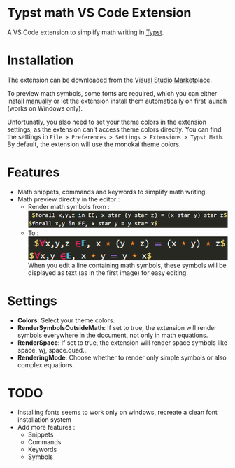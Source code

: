 # Typst math VS Code Extension

A VS Code extension to simplify math writing in [Typst](https://typst.app/home).

# Installation

The extension can be downloaded from the [Visual Studio Marketplace](https://marketplace.visualstudio.com/items?itemName=surv.typst-math).

To preview math symbols, some fonts are required, which you can either install [manually](./assets/fonts/README.md) or let the extension install them automatically on first launch (works on Windows only).

Unfortunatly, you also need to set your theme colors in the extension settings, as the extension can't access theme colors directly. You can find the settings in `File > Preferences > Settings > Extensions > Typst Math`.
By default, the extension will use the monokai theme colors.

# Features

- Math snippets, commands and keywords to simplify math writing
- Math preview directly in the editor :
  - Render math symbols from : \
    ![Typst math without preview](../assets/math-without-preview.png)
  - To : \
    ![Preview some math symbols directly](../assets/math-preview.png) \
    When you edit a line containing math symbols, these symbols will be displayed as text (as in the first image) for easy editing.

# Settings

- **Colors**: Select your theme colors.
- **RenderSymbolsOutsideMath**: If set to true, the extension will render symbols everywhere in the document, not only in math equations.
- **RenderSpace**: If set to true, the extension will render space symbols like space, wj, space.quad...
- **RenderingMode**: Choose whether to render only simple symbols or also complex equations.

# TODO

- Installing fonts seems to work only on windows, recreate a clean font installation system
- Add more features :
  - Snippets
  - Commands
  - Keywords
  - Symbols
